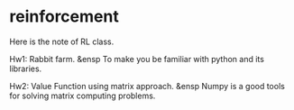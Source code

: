 # reinforcement


Here is the note of RL class.

Hw1: Rabbit farm.
&ensp To make you be familiar with python and its libraries.

Hw2: Value Function using matrix approach. 
&ensp Numpy is a good tools for solving matrix computing problems.



